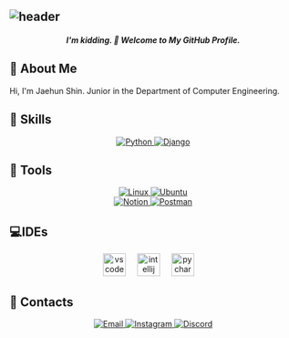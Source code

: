 
![header](https://capsule-render.vercel.app/api?type=waving&color=gradient&height=200&section=header&text="Stop%20reading%20this%20and%20go%20study%20your%20tech%20stack."&fontSize=25&animation=fadeIn)
---
<h5 align="center"> I'm kidding. 👋 Welcome to My GitHub Profile.</h5>

## 📝 About Me 
<p>Hi, I'm Jaehun Shin. Junior in the Department of Computer Engineering.

## 🔧 Skills
<div align="center">
  <a href="https://www.python.org/doc/" target="_blank">
    <img src="https://img.shields.io/badge/Python-3776AB?style=for-the-badge&logo=python&logoColor=white" alt="Python">
  </a>
  <a href="https://www.djangoproject.com/start/" target="_blank">
    <img src="https://img.shields.io/badge/Django-092E20?style=for-the-badge&logo=django&logoColor=white" alt="Django">
  </a>
</div>

## 🔧 Tools
<div align="center">
  <a href="https://www.linux.org/pages/man" target="_blank">
    <img src="https://img.shields.io/badge/Linux-FCC624?style=for-the-badge&logo=linux&logoColor=white" alt="Linux">
  </a>
  <a href="https://ubuntu.com/tutorials" target="_blank">
    <img src="https://img.shields.io/badge/Ubuntu-E95420?style=for-the-badge&logo=ubuntu&logoColor=white" alt="Ubuntu">
  </a>
</div>

<div align="center">
  <a href="https://www.notion.so/" target="_blank">
    <img src="https://img.shields.io/badge/Notion-000000?style=for-the-badge&logo=notion&logoColor=white" alt="Notion">
  </a>
  <a href="https://www.postman.com/" target="_blank">
    <img src="https://img.shields.io/badge/Postman-FF6C37?style=for-the-badge&logo=postman&logoColor=white" alt="Postman">
  </a>
</div>

## 💻IDEs
<div align="center">
  <img src="https://cdn.jsdelivr.net/gh/devicons/devicon/icons/vscode/vscode-original.svg" height="40" alt="vscode logo"  />
  <img width="12" />
  <img src="https://cdn.jsdelivr.net/gh/devicons/devicon/icons/intellij/intellij-original.svg" height="40" alt="intellij logo"  />
  <img width="12" />
  <img src="https://cdn.jsdelivr.net/gh/devicons/devicon/icons/pycharm/pycharm-original.svg" height="40" alt="pycharm logo"  />
  <img width="12" />
</div>

## 💬 Contacts
<div align="center"> 
<a href="email.md"> <img src="https://img.shields.io/badge/Email-D14836?style=for-the-badge&logo=gmail&logoColor=white" alt="Email"> </a>
  <a href="https://instagram.com/jaehunshin_"> <img src="https://img.shields.io/badge/Instagram-E4405F?style=for-the-badge&logo=instagram&logoColor=white" alt="Instagram"> </a>
  <a href="discord.md"><img src="https://img.shields.io/badge/Discord-5865F2?style=for-the-badge&logo=discord&logoColor=white" alt="Discord">
